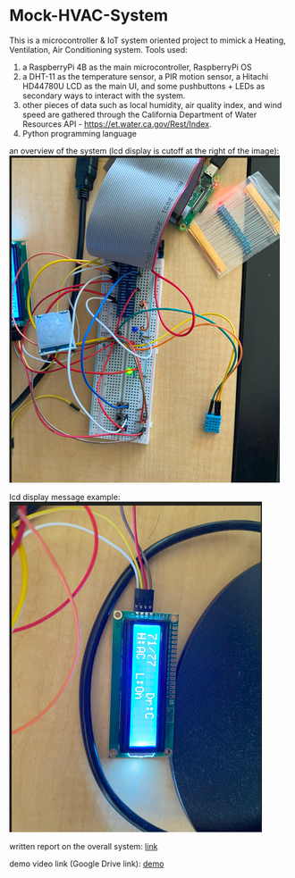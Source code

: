 # Mock-HVAC-System
This is a microcontroller & IoT system oriented project to mimick a Heating, Ventilation, Air Conditioning system. 
Tools used: 
1. a RaspberryPi 4B as the main microcontroller, RaspberryPi OS
2. a DHT-11 as the temperature sensor, a PIR motion sensor, a Hitachi HD44780U LCD as the main UI, and some pushbuttons + LEDs as secondary ways to interact with the system. 
3. other pieces of data such as local humidity, air quality index, and wind speed are gathered through the California Department of Water Resources API - https://et.water.ca.gov/Rest/Index. 
4. Python programming language

an overview of the system (lcd display is cutoff at the right of the image):
![overview](https://github.com/PengxuanW/portfolio/blob/main/images/hvac_overview.png?raw=true)

lcd display message example:
![lcd](https://github.com/PengxuanW/portfolio/blob/main/images/hvac_lcd.png?raw=true)

written report on the overall system:
[link](https://github.com/PengxuanW/Mock-HVAC-System/blob/main/report_final.pdf)

demo video link (Google Drive link):
[demo](https://drive.google.com/file/d/141ADcKhIx0Zh9J3aVPO4HO3q5jgL2FzZ/view?usp=sharing)
